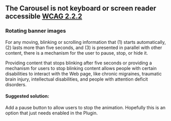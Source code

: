 ## The Carousel is not keyboard or screen reader accessible [WCAG 2.2.2](https://www.w3.org/WAI/WCAG21/Understanding/pause-stop-hide.html)


### Rotating banner images

For any moving, blinking or scrolling information that (1) starts automatically, (2) lasts more than five seconds, and (3) is presented in parallel with other content, there is a mechanism for the user to pause, stop, or hide it.

Providing content that stops blinking after five seconds or providing a mechanism for users to stop blinking content allows people with certain disabilities to interact with the Web page, like chronic migraines, traumatic brain injury, intellectual disabilities, and people with attention deficit disorders.

#### Suggested solution:

Add a pause button to allow users to stop the animation.  Hopefully this is an option that just needs enabled in the Plugin.
